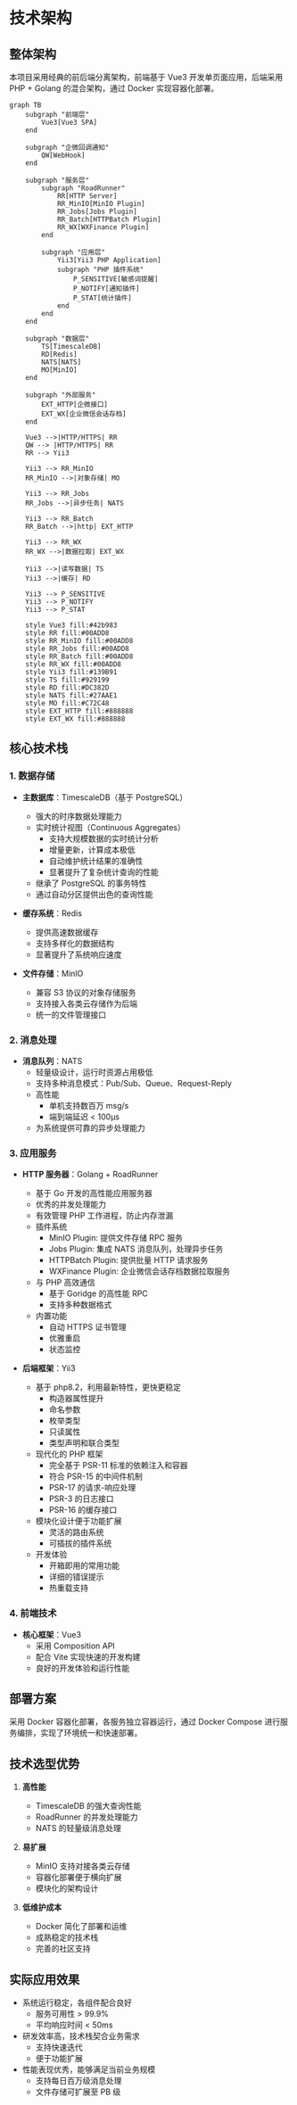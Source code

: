 # 技术架构

## 整体架构
本项目采用经典的前后端分离架构，前端基于 Vue3 开发单页面应用，后端采用 PHP + Golang 的混合架构，通过 Docker 实现容器化部署。

```mermaid
graph TB
    subgraph "前端层"
        Vue3[Vue3 SPA]
    end

    subgraph "企微回调通知"
        QW[WebHook]
    end

    subgraph "服务层"
        subgraph "RoadRunner"
            RR[HTTP Server]
            RR_MinIO[MinIO Plugin]
            RR_Jobs[Jobs Plugin]
            RR_Batch[HTTPBatch Plugin]
            RR_WX[WXFinance Plugin]
        end
        
        subgraph "应用层"
            Yii3[Yii3 PHP Application]
            subgraph "PHP 插件系统"
                P_SENSITIVE[敏感词提醒]
                P_NOTIFY[通知插件]
                P_STAT[统计插件]
            end
        end
    end

    subgraph "数据层"
        TS[TimescaleDB]
        RD[Redis]
        NATS[NATS]
        MO[MinIO]
    end

    subgraph "外部服务"
        EXT_HTTP[企微接口]
        EXT_WX[企业微信会话存档]
    end

    Vue3 -->|HTTP/HTTPS| RR
    QW --> |HTTP/HTTPS| RR
    RR --> Yii3
    
    Yii3 --> RR_MinIO
    RR_MinIO -->|对象存储| MO
    
    Yii3 --> RR_Jobs
    RR_Jobs -->|异步任务| NATS
    
    Yii3 --> RR_Batch
    RR_Batch -->|http| EXT_HTTP
    
    Yii3 --> RR_WX
    RR_WX -->|数据拉取| EXT_WX
    
    Yii3 -->|读写数据| TS
    Yii3 -->|缓存| RD
    
    Yii3 --> P_SENSITIVE
    Yii3 --> P_NOTIFY
    Yii3 --> P_STAT

    style Vue3 fill:#42b983
    style RR fill:#00ADD8
    style RR_MinIO fill:#00ADD8
    style RR_Jobs fill:#00ADD8
    style RR_Batch fill:#00ADD8
    style RR_WX fill:#00ADD8
    style Yii3 fill:#139B91
    style TS fill:#929199
    style RD fill:#DC382D
    style NATS fill:#27AAE1
    style MO fill:#C72C48
    style EXT_HTTP fill:#888888
    style EXT_WX fill:#888888
```

## 核心技术栈

### 1. 数据存储

- **主数据库**：TimescaleDB（基于 PostgreSQL）
    - 强大的时序数据处理能力
    - 实时统计视图（Continuous Aggregates） 
      - 支持大规模数据的实时统计分析 
      - 增量更新，计算成本极低 
      - 自动维护统计结果的准确性 
      - 显著提升了复杂统计查询的性能 
    - 继承了 PostgreSQL 的事务特性 
    - 通过自动分区提供出色的查询性能

- **缓存系统**：Redis
    - 提供高速数据缓存
    - 支持多样化的数据结构
    - 显著提升了系统响应速度

- **文件存储**：MinIO
    - 兼容 S3 协议的对象存储服务
    - 支持接入各类云存储作为后端
    - 统一的文件管理接口

### 2. 消息处理

- **消息队列**：NATS
    - 轻量级设计，运行时资源占用极低
    - 支持多种消息模式：Pub/Sub、Queue、Request-Reply
    - 高性能
      - 单机支持数百万 msg/s
      - 端到端延迟 < 100μs
    - 为系统提供可靠的异步处理能力

### 3. 应用服务

- **HTTP 服务器**：Golang + RoadRunner
    - 基于 Go 开发的高性能应用服务器
    - 优秀的并发处理能力
    - 有效管理 PHP 工作进程，防止内存泄漏
    - 插件系统
        - MinIO Plugin: 提供文件存储 RPC 服务
        - Jobs Plugin: 集成 NATS 消息队列，处理异步任务
        - HTTPBatch Plugin: 提供批量 HTTP 请求服务
        - WXFinance Plugin: 企业微信会话存档数据拉取服务
    - 与 PHP 高效通信
        - 基于 Goridge 的高性能 RPC
        - 支持多种数据格式
    - 内置功能
        - 自动 HTTPS 证书管理
        - 优雅重启
        - 状态监控

- **后端框架**：Yii3
    - 基于 php8.2，利用最新特性，更快更稳定
        - 构造器属性提升
        - 命名参数
        - 枚举类型
        - 只读属性
        - 类型声明和联合类型
    - 现代化的 PHP 框架
      - 完全基于 PSR-11 标准的依赖注入和容器
      - 符合 PSR-15 的中间件机制
      - PSR-17 的请求-响应处理
      - PSR-3 的日志接口
      - PSR-16 的缓存接口
    - 模块化设计便于功能扩展
      - 灵活的路由系统
      - 可插拔的插件系统
    - 开发体验
      - 开箱即用的常用功能
      - 详细的错误提示
      - 热重载支持

### 4. 前端技术

- **核心框架**：Vue3
    - 采用 Composition API
    - 配合 Vite 实现快速的开发构建
    - 良好的开发体验和运行性能

## 部署方案

采用 Docker 容器化部署，各服务独立容器运行，通过 Docker Compose 进行服务编排，实现了环境统一和快速部署。

## 技术选型优势

1. **高性能**
    - TimescaleDB 的强大查询性能
    - RoadRunner 的并发处理能力
    - NATS 的轻量级消息处理

2. **易扩展**
    - MinIO 支持对接各类云存储
    - 容器化部署便于横向扩展
    - 模块化的架构设计

3. **低维护成本**
    - Docker 简化了部署和运维
    - 成熟稳定的技术栈
    - 完善的社区支持

## 实际应用效果

- 系统运行稳定，各组件配合良好
    - 服务可用性 > 99.9%
    - 平均响应时间 < 50ms
- 研发效率高，技术栈契合业务需求
    - 支持快速迭代
    - 便于功能扩展
- 性能表现优秀，能够满足当前业务规模
    - 支持每日百万级消息处理
    - 文件存储可扩展至 PB 级

